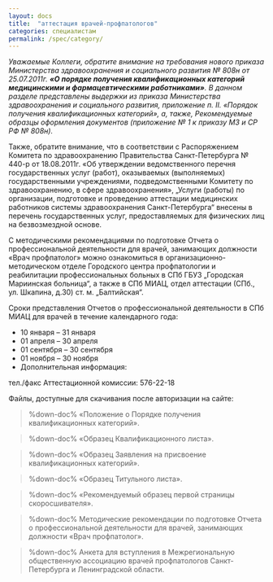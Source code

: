 ```yaml
---
layout: docs
title:  "аттестация врачей-профпатологов"
categories: специалистам
permalink: /spec/category/
--- 
```


_Уважаемые Коллеги, обратите внимание на требования нового приказа Министерства здравоохранения и социального развития № 808н от 25.07.2011г. **«О порядке получения квалификационных категорий медицинскими и фармацевтическими работниками»**. В данном разделе представлены выдержки из приказа Министерства здравоохранения и социального развития, приложение п. II. «Порядок получения квалификационных категорий», а, также, Рекомендуемые образцы оформления документов (приложение № 1 к приказу МЗ и СР РФ № 808н)._

Также, обратите внимание, что в соответствии с Распоряжением Комитета по здравоохранению Правительства Санкт-Петербурга № 440-р от 18.08.2011г. «Об утверждении ведомственного перечня государственных услуг (работ), оказываемых (выполняемых) государственными учреждениями, подведомственными Комитету по здравоохранению, в сфере здравоохранения», „Услуги (работы) по организации, подготовке и проведению аттестации медицинских работников системы здравоохранения Санкт-Петербурга“ внесены в перечень государственных услуг, предоставляемых для физических лиц на безвозмездной основе. 

С методическими рекомендациями по подготовке Отчета о профессиональной деятельности для врачей, занимающих должности «Врач профпатолог» можно ознакомиться в организационно-методическом отделе Городского центра профпатологии и реабилитации профессиональных больных в СПб ГБУЗ „Городская Мариинская больница“, а также в СПб МИАЦ, отдел аттестации (СПб., ул. Шкапина, д.30) ст. м. „Балтийская“.

Сроки представления Отчетов о профессиональной деятельности в СПб МИАЦ для врачей в течение календарного года:

* 10 января – 31 января
* 01 апреля – 30 апреля
* 01 сентября – 30 сентября
* 01 ноября – 30 ноября
* Дополнительная информация: 

тел./факс Аттестационной комиссии: 576-22-18

Файлы, доступные для скачивания после авторизации на сайте:

> %down-doc%
«Положение о Порядке получения квалификационных категорий».

> %down-doc%
«Образец Квалификационного листа».

> %down-doc%
«Образец Заявления на присвоение квалификационных категорий». 

> %down-doc%
«Образец Титульного листа».

> %down-doc%
«Рекомендуемый образец первой страницы скоросшивателя».

> %down-doc%
Методические рекомендации по подготовке Отчета о профессиональной деятельности для врачей, занимающих должности «Врач профпатолог».

> %down-doc%
Анкета для вступления в Межрегиональную общественную ассоциацию врачей профпатологов Санкт-Петербурга и Ленинградской области.
